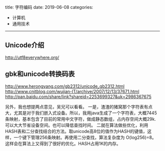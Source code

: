 title: 字符编码
date: 2019-06-08
categories:
- 计算机
- 通用技术



---


## Unicode介绍

http://utf8everywhere.org/


## gbk和unicode转换码表

http://www.herongyang.com/gb2312/unicode_gb2312.html
http://www.cnitblog.com/wujian-IT/archive/2007/12/13/37671.html
http://pan.baidu.com/share/link?shareid=2253699327&uk=2986367675

另外，我也想提两点意见，吴兄可以看看。 
一是，渣渣的猪窝那个字符表有点大，尤其是对于我们嵌入式设备。所以，我用java生成了一个字符表，大概7445条映射，基本包含了目前的常用中文字符，做成静态数组，占内存空间大概29k.可以大大节省设备空间。也可以降低查找时间。 
二就在算法做些优化，利用HASH表和二分查找结合的方法。取unicode高8位的值作为HASH的键值，这样，一个键下管理256条映射。再使用二分查找，算法复杂度为 O(log256)=8。这样会在算法上又得到了很好的优化。HASH占用1K的内存。 

